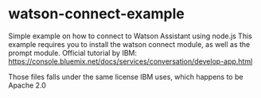 # watson-connect-example
Simple example on how to connect to Watson Assistant using node.js
This example requires you to install the watson connect module, as well as the prompt module.
Official tutorial by IBM: https://console.bluemix.net/docs/services/conversation/develop-app.html

Those files falls under the same license IBM uses, which happens to be Apache 2.0
